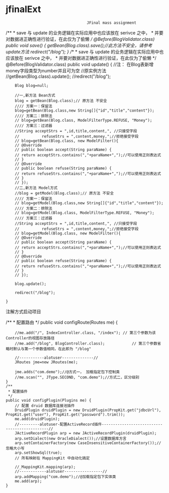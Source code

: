 # jfinalExt
                                        JFinal mass assignment
                                        
                                        
                                        
 /**
	 * save 与 update 的业务逻辑在实际应用中也应该放在 serivce 之中，
	 * 并要对数据进正确性进行验证，在此仅为了偷懒
	 */
	@Before(BlogValidator.class)
	public void save() {
		getBean(Blog.class).save();//此方法不安全，请参考 update方法
		redirect("/blog");
	}
	/**
	 * save 与 update 的业务逻辑在实际应用中也应该放在 serivce 之中，
	 * 并要对数据进正确性进行验证，在此仅为了偷懒
	 */
	@Before(BlogValidator.class)
	public void update() {
		//注： 在Blog表新增money字段类型为number并且可为空
		//原实例方法
		//getBean(Blog.class).update();
		//redirect("/blog");
		
		Blog blog=null;
		
		//一,新方法 Bean方式
		blog = getBean(Blog.class);// 原方法 不安全
		//// 方案一：保留法
		blog=getBean(Blog.class,new String[]{"id","title","content"});
		//// 方案二：排除法
		// blog=getBean(Blog.class, ModelFilterType.REFUSE, "Money");
		//// 方案三：过滤器
		//String acceptStrs = ",id,title,content,", //只接受字段
		//			refuseStrs = ",content,money,";//拒绝接受字段
		// blog=getBean(Blog.class, new ModelFilter(){
		// @Override
		// public boolean accept(String paraName) {
		// return acceptStrs.contains(","+paraName+",");//可以使用正则表达式
		// }
		// @Override
		// public boolean refuse(String paraName) {
		// return refuseStrs.contains(","+paraName+",");//可以使用正则表达式
		// }
		// });
		//二,新方法 Model方式
		//blog = getModel(Blog.class);// 原方法 不安全
		//// 方案一：保留法
		// blog=getModel(Blog.class,new String[]{"id","title","content"});
		//// 方案二：排除法
		// blog=getModel(Blog.class, ModelFilterType.REFUSE, "Money");
		//// 方案三：过滤器
		//String acceptStrs = ",id,title,content,", //只接受字段
		//			refuseStrs = ",content,money,";//拒绝接受字段
		// blog=getModel(Blog.class, new ModelFilter(){
		// @Override
		// public boolean accept(String paraName) {
		// return acceptStrs.contains(","+paraName+",");//可以使用正则表达式
		// }
		// @Override
		// public boolean refuse(String paraName) {
		// return refuseStrs.contains(","+paraName+",");//可以使用正则表达式
		// }
		// });
 
		blog.update();
 
		redirect("/blog");
		
	}
  
  
  
  注解方式启动项目
  
  
  /**
	 * 配置路由
	 */
	public void configRoute(Routes me) {
		
		//me.add("/", IndexController.class, "/index");	// 第三个参数为该Controller的视图存放路径
		//me.add("/blog", BlogController.class);			// 第三个参数省略时默认与第一个参数值相同，在此即为 "/blog"
	
		//-----------alotuser--------------//
		JRoutes jme=new JRoutes(me);
		
		jme.adds("com.demo");//@方式一， 加载指定包下控制类
		//me.scan("", JType.SECOND, "com.demo");//方式二，区分级别
	}
	/**
	 * 配置插件
	 */
	public void configPlugin(Plugins me) {
		// 配置 druid 数据库连接池插件
		DruidPlugin druidPlugin = new DruidPlugin(PropKit.get("jdbcUrl"), PropKit.get("user"), PropKit.get("password").trim());
		me.add(druidPlugin);
		//---------alotuser-配置ActiveRecord插件----------------------------------------------//
		JActiveRecordPlugin arp = new JActiveRecordPlugin(druidPlugin);
		arp.setDialect(new OracleDialect());//设置数据库方言
		arp.setContainerFactory(new CaseInsensitiveContainerFactory());//忽略大小写
		arp.setShowSql(true);
		// 所有映射在 MappingKit 中自动化搞定
		
		//_MappingKit.mapping(arp);
		//------------alotuser-----------------//
		arp.addMapping("com.demo");//@加载指定包下实体类
		me.add(arp);
	}
  
  
  
